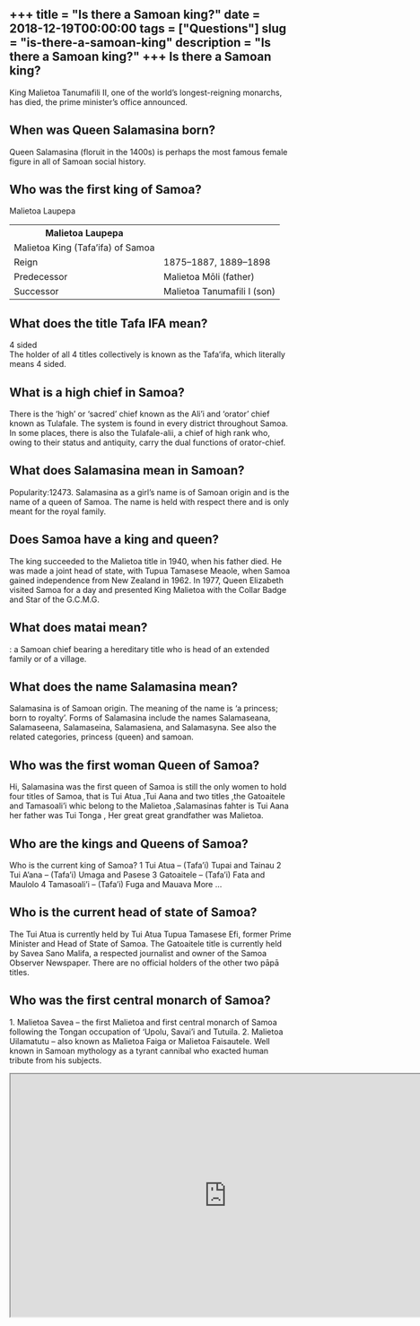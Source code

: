 +++
title = "Is there a Samoan king?"
date = 2018-12-19T00:00:00
tags = ["Questions"]
slug = "is-there-a-samoan-king"
description = "Is there a Samoan king?"
+++
Is there a Samoan king?
-----------------------

King Malietoa Tanumafili II, one of the world’s longest-reigning monarchs, has died, the prime minister’s office announced.

When was Queen Salamasina born?
-------------------------------

Queen Salamasina (floruit in the 1400s) is perhaps the most famous female figure in all of Samoan social history.

Who was the first king of Samoa?
--------------------------------

Malietoa Laupepa

<table><tr><th>Malietoa Laupepa</th></tr><tr><td>Malietoa King (Tafa’ifa) of Samoa</td></tr><tr><td>Reign</td><td>1875–1887, 1889–1898</td></tr><tr><td>Predecessor</td><td>Malietoa Mōli (father)</td></tr><tr><td>Successor</td><td>Malietoa Tanumafili I (son)</td></tr></table>

What does the title Tafa IFA mean?
----------------------------------

4 sided  
The holder of all 4 titles collectively is known as the Tafa’ifa, which literally means 4 sided.

What is a high chief in Samoa?
------------------------------

There is the ‘high’ or ‘sacred’ chief known as the Ali’i and ‘orator’ chief known as Tulafale. The system is found in every district throughout Samoa. In some places, there is also the Tulafale-alii, a chief of high rank who, owing to their status and antiquity, carry the dual functions of orator-chief.

What does Salamasina mean in Samoan?
------------------------------------

Popularity:12473. Salamasina as a girl’s name is of Samoan origin and is the name of a queen of Samoa. The name is held with respect there and is only meant for the royal family.

Does Samoa have a king and queen?
---------------------------------

The king succeeded to the Malietoa title in 1940, when his father died. He was made a joint head of state, with Tupua Tamasese Meaole, when Samoa gained independence from New Zealand in 1962. In 1977, Queen Elizabeth visited Samoa for a day and presented King Malietoa with the Collar Badge and Star of the G.C.M.G.

What does matai mean?
---------------------

: a Samoan chief bearing a hereditary title who is head of an extended family or of a village.

What does the name Salamasina mean?
-----------------------------------

Salamasina is of Samoan origin. The meaning of the name is ‘a princess; born to royalty’. Forms of Salamasina include the names Salamaseana, Salamaseena, Salamaseina, Salamasiena, and Salamasyna. See also the related categories, princess (queen) and samoan.

Who was the first woman Queen of Samoa?
---------------------------------------

Hi, Salamasina was the first queen of Samoa is still the only women to hold four titles of Samoa, that is Tui Atua ,Tui Aana and two titles ,the Gatoaitele and Tamasoali’i whic belong to the Malietoa ,Salamasinas fahter is Tui Aana her father was Tui Tonga , Her great great grandfather was Malietoa.

Who are the kings and Queens of Samoa?
--------------------------------------

 Who is the current king of Samoa? 1 Tui Atua – (Tafa’i) Tupai and Tainau 2 Tui A’ana – (Tafa’i) Umaga and Pasese 3 Gatoaitele – (Tafa’i) Fata and Maulolo 4 Tamasoali’i – (Tafa’i) Fuga and Mauava More …

Who is the current head of state of Samoa?
------------------------------------------

The Tui Atua is currently held by Tui Atua Tupua Tamasese Efi, former Prime Minister and Head of State of Samoa. The Gatoaitele title is currently held by Savea Sano Malifa, a respected journalist and owner of the Samoa Observer Newspaper. There are no official holders of the other two pāpā titles.

Who was the first central monarch of Samoa?
-------------------------------------------

1\. Malietoa Savea – the first Malietoa and first central monarch of Samoa following the Tongan occupation of ‘Upolu, Savai’i and Tutuila. 2. Malietoa Uilamatutu – also known as Malietoa Faiga or Malietoa Faisautele. Well known in Samoan mythology as a tyrant cannibal who exacted human tribute from his subjects.

<iframe allow="accelerometer; autoplay; clipboard-write; encrypted-media; gyroscope; picture-in-picture" allowfullscreen="" class="__youtube_prefs__  epyt-is-override  no-lazyload" data-no-lazy="1" data-origheight="433" data-origwidth="770" data-skipgform_ajax_framebjll="" height="433" id="_ytid_59662" loading="lazy" src="https://www.youtube.com/embed/IAmBhcsXxtY?enablejsapi=1&autoplay=0&cc_load_policy=0&cc_lang_pref=&iv_load_policy=1&loop=0&modestbranding=0&rel=1&fs=1&playsinline=0&autohide=2&theme=dark&color=red&controls=1&" title="YouTube player" width="770"></iframe>